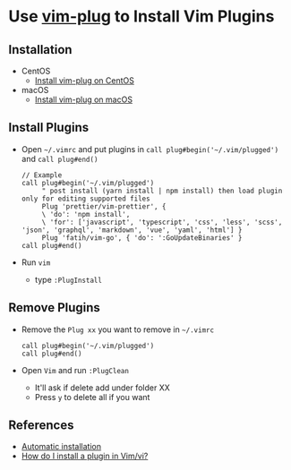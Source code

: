 # Use [vim-plug](https://github.com/junegunn/vim-plug) to Install Vim Plugins

## Installation
* CentOS
  * [Install vim-plug on CentOS](https://github.com/northbright/Notes/blob/master/Linux/vim/install-vim-plug-on-centos.md)
* macOS
  * [Install vim-plug on macOS](https://github.com/northbright/Notes/blob/master/Linux/vim/install-vim-plug-on-macos.md)

## Install Plugins
* Open `~/.vimrc` and put plugins in `call plug#begin('~/.vim/plugged')` and `call plug#end()`

      // Example
      call plug#begin('~/.vim/plugged')
           " post install (yarn install | npm install) then load plugin only for editing supported files
           Plug 'prettier/vim-prettier', {
           \ 'do': 'npm install',
           \ 'for': ['javascript', 'typescript', 'css', 'less', 'scss', 'json', 'graphql', 'markdown', 'vue', 'yaml', 'html'] }
           Plug 'fatih/vim-go', { 'do': ':GoUpdateBinaries' }
      call plug#end()

* Run `vim`
  * type `:PlugInstall`

## Remove Plugins
* Remove the `Plug xx` you want to remove in `~/.vimrc`
  ```
  call plug#begin('~/.vim/plugged')
  call plug#end()
  ```

* Open `Vim` and run `:PlugClean`
  * It'll ask if delete add under folder XX
  * Press `y` to delete all if you want

## References
* [Automatic installation](https://github.com/junegunn/vim-plug/wiki/tips#automatic-installation)
* [How do I install a plugin in Vim/vi?](https://vi.stackexchange.com/questions/613/how-do-i-install-a-plugin-in-vim-vi)
